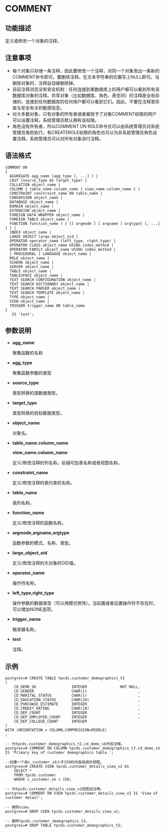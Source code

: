 # COMMENT<a name="ZH-CN_TOPIC_0289900191"></a>

## 功能描述<a name="zh-cn_topic_0283137624_zh-cn_topic_0237122093_zh-cn_topic_0059778518_se3f65a35f2604b18a7024290d26f80cf"></a>

定义或修改一个对象的注释。

## 注意事项<a name="zh-cn_topic_0283137624_zh-cn_topic_0237122093_zh-cn_topic_0059778518_s1a808d6187aa43c5bda33df14effd78f"></a>

-   每个对象只存储一条注释，因此要修改一个注释，对同一个对象发出一条新的COMMENT命令即可。要删除注释，在文本字符串的位置写上NULL即可。当删除对象时，注释自动被删除掉。
-   目前注释浏览没有安全机制：任何连接到某数据库上的用户都可以看到所有该数据库对象的注释。共享对象（比如数据库、角色、表空间）的注释是全局存储的，连接到任何数据库的任何用户都可以看到它们。因此，不要在注释里存放与安全有关的敏感信息。
-   对大多数对象，只有对象的所有者或者被授予了对象COMMENT权限的用户可以设置注释，系统管理员默认拥有该权限。
-   角色没有所有者，所以COMMENT ON ROLE命令仅可以由系统管理员对系统管理员角色执行，有CREATEROLE权限的角色也可以为非系统管理员角色设置注释。系统管理员可以对所有对象进行注释。

## 语法格式<a name="zh-cn_topic_0283137624_zh-cn_topic_0237122093_zh-cn_topic_0059778518_sc17f26ffc35449b285334777c0405013"></a>

```
COMMENT ON
{
  AGGREGATE agg_name (agg_type [, ...] ) |
  CAST (source_type AS target_type) |
  COLLATION object_name |
  COLUMN { table_name.column_name | view_name.column_name } |
  CONSTRAINT constraint_name ON table_name |
  CONVERSION object_name |
  DATABASE object_name |
  DOMAIN object_name |
  EXTENSION object_name |
  FOREIGN DATA WRAPPER object_name |
  FOREIGN TABLE object_name |
  FUNCTION function_name ( [ {[ argmode ] [ argname ] argtype} [, ...] ] ) |
  INDEX object_name |
  LARGE OBJECT large_object_oid |
  OPERATOR operator_name (left_type, right_type) |
  OPERATOR CLASS object_name USING index_method |
  OPERATOR FAMILY object_name USING index_method |
  [ PROCEDURAL ] LANGUAGE object_name |
  ROLE object_name |
  SCHEMA object_name |
  SERVER object_name |
  TABLE object_name |
  TABLESPACE object_name |
  TEXT SEARCH CONFIGURATION object_name |
  TEXT SEARCH DICTIONARY object_name |
  TEXT SEARCH PARSER object_name |
  TEXT SEARCH TEMPLATE object_name |
  TYPE object_name |
  VIEW object_name |
  TRIGGER trigger_name ON table_name
}
   IS 'text';
```

## 参数说明<a name="zh-cn_topic_0283137624_zh-cn_topic_0237122093_zh-cn_topic_0059778518_s56dde1ab6b0149328413f05ffc3c73b8"></a>

-   **agg\_name**

    聚集函数的名称

-   **agg\_type**

    聚集函数参数的类型

-   **source\_type**

    类型转换的源数据类型。

-   **target\_type**

    类型转换的目标数据类型。

-   **object\_name**

    对象名。

-   **table\_name.column\_name**

    **view\_name.column\_name**

    定义/修改注释的列名称。前缀可加表名称或者视图名称。

-   **constraint\_name**

    定义/修改注释的表约束的名称。

-   **table\_name**

    表的名称。

-   **function\_name**

    定义/修改注释的函数名称。

-   **argmode,argname,argtype**

    函数参数的模式、名称、类型。

-   **large\_object\_oid**

    定义/修改注释的大对象的OID值。

-   **operator\_name**

    操作符名称。

-   **left\_type,right\_type**

    操作参数的数据类型（可以用模式修饰）。当前置或者后置操作符不存在时，可以增加NONE选项。

-   **trigger\_name**

    触发器名称。

-   **text**

    注释。


## 示例<a name="zh-cn_topic_0283137624_zh-cn_topic_0237122093_zh-cn_topic_0059778518_s57de72dc01404015a1a8a938238ad917"></a>

```
postgres=# CREATE TABLE tpcds.customer_demographics_t2
(
    CD_DEMO_SK                INTEGER               NOT NULL,
    CD_GENDER                 CHAR(1)                       ,
    CD_MARITAL_STATUS         CHAR(1)                       ,
    CD_EDUCATION_STATUS       CHAR(20)                      ,
    CD_PURCHASE_ESTIMATE      INTEGER                       ,
    CD_CREDIT_RATING          CHAR(10)                      ,
    CD_DEP_COUNT              INTEGER                       ,
    CD_DEP_EMPLOYED_COUNT     INTEGER                       ,
    CD_DEP_COLLEGE_COUNT      INTEGER
)
WITH (ORIENTATION = COLUMN,COMPRESSION=MIDDLE)
;

-- 为tpcds.customer_demographics_t2.cd_demo_sk列加注释。
postgres=# COMMENT ON COLUMN tpcds.customer_demographics_t2.cd_demo_sk IS 'Primary key of customer demographics table.';

--创建一个由c_customer_sk小于150的内容组成的视图。
postgres=# CREATE VIEW tpcds.customer_details_view_v2 AS
    SELECT *
    FROM tpcds.customer
    WHERE c_customer_sk < 150;

-- 为tpcds.customer_details_view_v2视图加注释。
postgres=# COMMENT ON VIEW tpcds.customer_details_view_v2 IS 'View of customer detail';

-- 删除view。
postgres=# DROP VIEW tpcds.customer_details_view_v2;

-- 删除tpcds.customer_demographics_t2。
postgres=# DROP TABLE tpcds.customer_demographics_t2;
```

